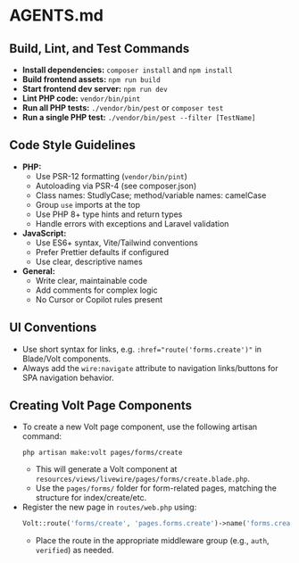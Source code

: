 # AGENTS.md

## Build, Lint, and Test Commands
- **Install dependencies:** `composer install` and `npm install`
- **Build frontend assets:** `npm run build`
- **Start frontend dev server:** `npm run dev`
- **Lint PHP code:** `vendor/bin/pint`
- **Run all PHP tests:** `./vendor/bin/pest` or `composer test`
- **Run a single PHP test:** `./vendor/bin/pest --filter [TestName]`

## Code Style Guidelines
- **PHP:**
  - Use PSR-12 formatting (`vendor/bin/pint`)
  - Autoloading via PSR-4 (see composer.json)
  - Class names: StudlyCase; method/variable names: camelCase
  - Group `use` imports at the top
  - Use PHP 8+ type hints and return types
  - Handle errors with exceptions and Laravel validation
- **JavaScript:**
  - Use ES6+ syntax, Vite/Tailwind conventions
  - Prefer Prettier defaults if configured
  - Use clear, descriptive names
- **General:**
  - Write clear, maintainable code
  - Add comments for complex logic
   - No Cursor or Copilot rules present

## UI Conventions
- Use short syntax for links, e.g. `:href="route('forms.create')"` in Blade/Volt components.
- Always add the `wire:navigate` attribute to navigation links/buttons for SPA navigation behavior.

## Creating Volt Page Components

- To create a new Volt page component, use the following artisan command:
  ```
  php artisan make:volt pages/forms/create
  ```
  - This will generate a Volt component at `resources/views/livewire/pages/forms/create.blade.php`.
  - Use the `pages/forms/` folder for form-related pages, matching the structure for index/create/etc.
- Register the new page in `routes/web.php` using:
  ```php
  Volt::route('forms/create', 'pages.forms.create')->name('forms.create');
  ```
  - Place the route in the appropriate middleware group (e.g., `auth`, `verified`) as needed.

